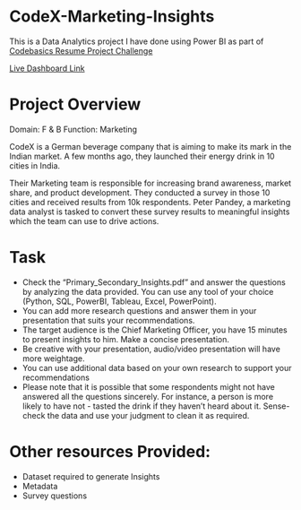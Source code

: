 # CodeX-Marketing-Insights
This is a Data Analytics project I have done using Power BI as part of [Codebasics Resume Project Challenge](https://codebasics.io/challenge/codebasics-resume-project-challenge)

[Live Dashboard Link](https://www.novypro.com/project/codex-marketing-insights-power-bi)

# Project Overview
Domain: F & B   Function: Marketing  

CodeX is a German beverage company that is aiming to make its mark in the Indian market. A few months ago, they launched their energy drink in 10 cities in India.

Their Marketing team is responsible for increasing brand awareness, market share, and product development. They conducted a survey in those 10 cities and received results from 10k respondents. Peter Pandey, a marketing data analyst is tasked to convert these survey results to meaningful insights which the team can use to drive actions.

# Task

- Check the “Primary_Secondary_Insights.pdf” and answer the questions by analyzing the data provided. You can use any tool of your choice (Python, SQL, PowerBI, Tableau, Excel, PowerPoint).
- You can add more research questions and answer them in your presentation that suits your recommendations.
- The target audience is the Chief Marketing Officer, you have 15 minutes to present insights to him. Make a concise presentation.
- Be creative with your presentation, audio/video presentation will have more weightage.
- You can use additional data based on your own research to support your recommendations
- Please note that it is possible that some respondents might not have answered all the questions sincerely. For instance, a person is more likely to have not - tasted the drink if they haven’t heard about it. Sense-check the data and use your judgment to clean it as required.
# Other resources Provided:

- Dataset required to generate Insights
- Metadata
- Survey questions

